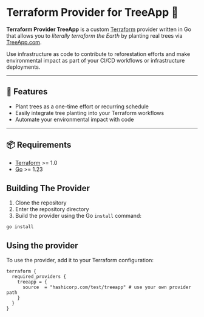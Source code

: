 # Terraform Provider for TreeApp 🌳

**Terraform Provider TreeApp** is a custom [Terraform](https://terraform.io) provider written in Go that allows you to *literally terraform the Earth* by planting real trees via [TreeApp.com](https://treeapp.com).

Use infrastructure as code to contribute to reforestation efforts and make environmental impact as part of your CI/CD workflows or infrastructure deployments.

---

## 🌱 Features

- Plant trees as a one-time effort or recurring schedule
- Easily integrate tree planting into your Terraform workflows
- Automate your environmental impact with code

---


## 📦 Requirements

- [Terraform](https://developer.hashicorp.com/terraform/downloads) >= 1.0
- [Go](https://golang.org/doc/install) >= 1.23

## Building The Provider

1. Clone the repository
1. Enter the repository directory
1. Build the provider using the Go `install` command:

```shell
go install
```

## Using the provider

To use the provider, add it to your Terraform configuration:

```hcl
terraform {
  required_providers {
    treeapp = {
      source  = "hashicorp.com/test/treeapp" # use your own provider path
    }
  }
}